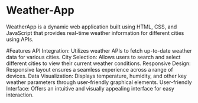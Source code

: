 # Weather-App
WeatherApp is a dynamic web application built using HTML, CSS, and JavaScript that provides real-time weather information for different cities using APIs.

#Features
API Integration: Utilizes weather APIs to fetch up-to-date weather data for various cities.
City Selection: Allows users to search and select different cities to view their current weather conditions.
Responsive Design: Responsive layout ensures a seamless experience across a range of devices.
Data Visualization: Displays temperature, humidity, and other key weather parameters through user-friendly graphical elements.
User-friendly Interface: Offers an intuitive and visually appealing interface for easy interaction.
